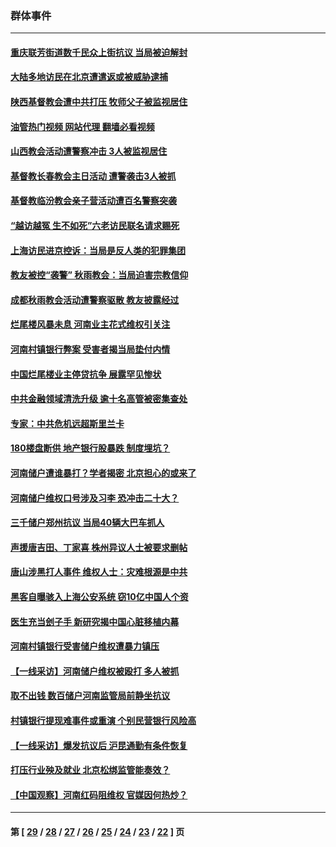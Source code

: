 ### 群体事件
---
#### [重庆联芳街道数千民众上街抗议 当局被迫解封](../../pages/ncid279/n13812220.md?09042045) 
#### [大陆多地访民在北京遭遣返或被威胁逮捕](../../pages/ncid279/n13812104.md?09042045) 
#### [陕西基督教会遭中共打压 牧师父子被监视居住](../../pages/ncid279/n13811611.md?09042045) 
#### [油管热门视频 网站代理 翻墙必看视频](http://209.222.30.114:81/youtube.html?09042045)
#### [山西教会活动遭警察冲击 3人被监视居住](../../pages/ncid279/n13808966.md?09042045) 
#### [基督教长春教会主日活动 遭警袭击3人被抓](../../pages/ncid279/n13806935.md?09042045) 
#### [基督教临汾教会亲子营活动遭百名警察突袭](../../pages/ncid279/n13806527.md?09042045) 
#### [“越访越冤 生不如死”六老访民联名请求赐死](../../pages/ncid279/n13805907.md?09042045) 
#### [上海访民进京控诉：当局是反人类的犯罪集团](../../pages/ncid279/n13803858.md?09042045) 
#### [教友被控“袭警” 秋雨教会：当局迫害宗教信仰](../../pages/ncid279/n13803563.md?09042045) 
#### [成都秋雨教会活动遭警察驱散 教友披露经过](../../pages/ncid279/n13802541.md?09042045) 
#### [烂尾楼风暴未息 河南业主花式维权引关注](../../pages/ncid279/n13794519.md?09042045) 
#### [河南村镇银行弊案 受害者揭当局垫付内情](../../pages/ncid279/n13791990.md?09042045) 
#### [中国烂尾楼业主停贷抗争 展露罕见惨状](../../pages/ncid279/n13787794.md?09042045) 
#### [中共金融领域清洗升级 逾十名高管被密集查处](../../pages/ncid279/n13782694.md?09042045) 
#### [专家：中共危机远超斯里兰卡](../../pages/ncid279/n13782248.md?09042045) 
#### [180楼盘断供 地产银行股暴跌 制度埋坑？](../../pages/ncid279/n13780778.md?09042045) 
#### [河南储户遭谁暴打？学者揭密 北京担心的或来了](../../pages/ncid279/n13779407.md?09042045) 
#### [河南储户维权口号涉及习李 恐冲击二十大？](../../pages/ncid279/n13778148.md?09042045) 
#### [三千储户郑州抗议 当局40辆大巴车抓人](../../pages/ncid279/n13777593.md?09042045) 
#### [声援唐吉田、丁家喜 株州异议人士被要求删帖](../../pages/ncid279/n13775534.md?09042045) 
#### [唐山涉黑打人事件 维权人士：灾难根源是中共](../../pages/ncid279/n13773534.md?09042045) 
#### [黑客自曝骇入上海公安系统 窃10亿中国人个资](../../pages/ncid279/n13773395.md?09042045) 
#### [医生充当刽子手 新研究揭中国心脏移植内幕](../../pages/ncid279/n13772291.md?09042045) 
#### [河南村镇银行受害储户维权遭暴力镇压](../../pages/ncid279/n13770841.md?09042045) 
#### [【一线采访】河南储户维权被殴打 多人被抓](../../pages/ncid279/n13768629.md?09042045) 
#### [取不出钱 数百储户河南监管局前静坐抗议](../../pages/ncid279/n13767198.md?09042045) 
#### [村镇银行提现难事件或重演 个别民营银行风险高](../../pages/ncid279/n13764495.md?09042045) 
#### [【一线采访】爆发抗议后 沪昆通勤有条件恢复](../../pages/ncid279/n13763504.md?09042045) 
#### [打压行业殃及就业 北京松绑监管能奏效？](../../pages/ncid279/n13761130.md?09042045) 
#### [【中国观察】河南红码阻维权 官媒因何热炒？](../../pages/ncid279/n13760146.md?09042045) 

---
#### 第 [ [29](./29.md?09042045) / [28](./28.md?09042045) / [27](./27.md?09042045) / [26](./26.md?09042045) / [25](./25.md?09042045) / [24](./24.md?09042045) / [23](./23.md?09042045) / [22](./22.md?09042045) ] 页
